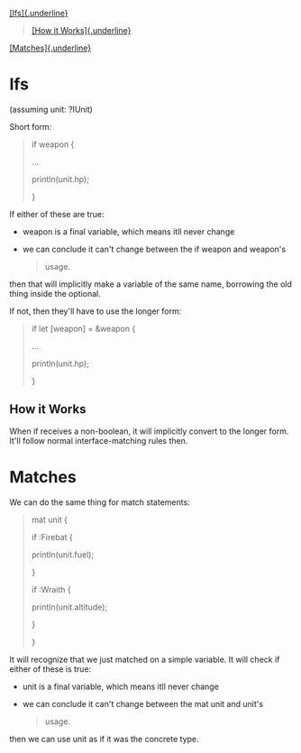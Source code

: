[[Ifs]{.underline}](#ifs)

> [[How it Works]{.underline}](#how-it-works)

[[Matches]{.underline}](#matches)

# Ifs

(assuming unit: ?IUnit)

Short form:

> if weapon {
>
> \...
>
> println(unit.hp);
>
> }

If either of these are true:

-   weapon is a final variable, which means itll never change

-   we can conclude it can\'t change between the if weapon and weapon\'s
    > usage.

then that will implicitly make a variable of the same name, borrowing
the old thing inside the optional.

If not, then they\'ll have to use the longer form:

> if let \[weapon\] = &weapon {
>
> \...
>
> println(unit.hp);
>
> }

## How it Works

When if receives a non-boolean, it will implicitly convert to the longer
form. It\'ll follow normal interface-matching rules then.

# Matches

We can do the same thing for match statements:

> mat unit {
>
> if :Firebat {
>
> println(unit.fuel);
>
> }
>
> if :Wraith {
>
> println(unit.altitude);
>
> }
>
> }

It will recognize that we just matched on a simple variable. It will
check if either of these is true:

-   unit is a final variable, which means itll never change

-   we can conclude it can\'t change between the mat unit and unit\'s
    > usage.

then we can use unit as if it was the concrete type.
